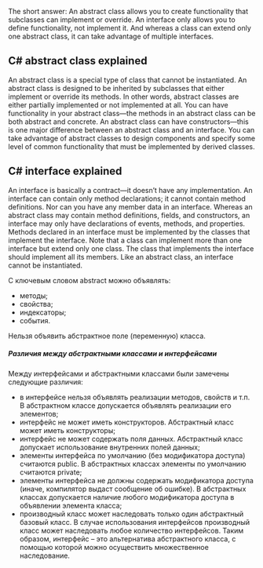 The short answer: An abstract class allows you to create functionality that subclasses can implement or override. An interface only allows you to define functionality, not implement it. And whereas a class can extend only one abstract class, it can take advantage of multiple interfaces.

## C# abstract class explained

An abstract class is a special type of class that cannot be instantiated. An abstract class is designed to be inherited by subclasses that either implement or override its methods. In other words, abstract classes are either partially implemented or not implemented at all. You can have functionality in your abstract class—the methods in an abstract class can be both abstract and concrete. An abstract class can have constructors—this is one major difference between an abstract class and an interface. You can take advantage of abstract classes to design components and specify some level of common functionality that must be implemented by derived classes.

## C# interface explained

An interface is basically a contract—it doesn’t have any implementation. An interface can contain only method declarations; it cannot contain method definitions. Nor can you have any member data in an interface. Whereas an abstract class may contain method definitions, fields, and constructors, an interface may only have declarations of events, methods, and properties. Methods declared in an interface must be implemented by the classes that implement the interface. Note that a class can implement more than one interface but extend only one class. The class that implements the interface should implement all its members. Like an abstract class, an interface cannot be instantiated.

С ключевым словом abstract можно объявлять:

-   методы;
-   свойства;
-   индексаторы;
-   события.

Нельзя объявить абстрактное поле (переменную) класса.


#####  Различия между абстрактными классами и интерфейсами

Между интерфейсами и абстрактными классами были замечены следующие различия:

-   в интерфейсе нельзя объявлять реализации методов, свойств и т.п. В абстрактном классе допускается объявлять реализации его элементов;
-   интерфейс не может иметь конструкторов. Абстрактный класс может иметь конструкторы;
-   интерфейс не может содержать поля данных. Абстрактный класс допускает использование внутренних полей данных;
-   элементы интерфейса по умолчанию (без модификатора доступа) считаются public. В абстрактных классах элементы по умолчанию считаются private;
-   элементы интерфейса не должны содержать модификатора доступа (иначе, компилятор выдаст сообщение об ошибке). В абстрактных классах допускается наличие любого модификатора доступа в объявлении элемента класса;
-   производный класс может наследовать только один абстрактный базовый класс. В случае использования интерфейсов производный класс может наследовать любое количество интерфейсов. Таким образом, интерфейс – это альтернатива абстрактного класса, с помощью которой можно осуществить множественное наследование.
